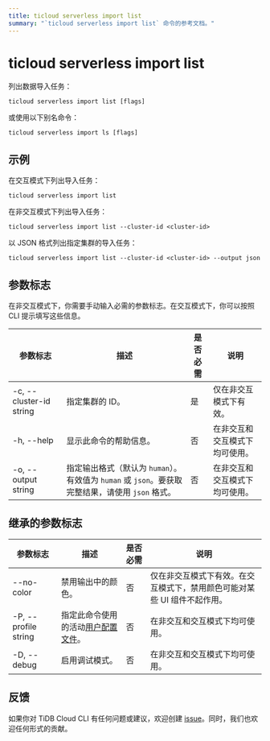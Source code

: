 ```yaml
---
title: ticloud serverless import list
summary: "`ticloud serverless import list` 命令的参考文档。"
---
```


# ticloud serverless import list

列出数据导入任务：

```shell
ticloud serverless import list [flags]
```

或使用以下别名命令：

```shell
ticloud serverless import ls [flags]
```

## 示例

在交互模式下列出导入任务：

```shell
ticloud serverless import list
```

在非交互模式下列出导入任务：

```shell
ticloud serverless import list --cluster-id <cluster-id>
```

以 JSON 格式列出指定集群的导入任务：

```shell
ticloud serverless import list --cluster-id <cluster-id> --output json
```

## 参数标志

在非交互模式下，你需要手动输入必需的参数标志。在交互模式下，你可以按照 CLI 提示填写这些信息。

| 参数标志                 | 描述                                                                                                   | 是否必需 | 说明                                 |
|------------------------|--------------------------------------------------------------------------------------------------------|----------|-------------------------------------|
| -c, --cluster-id string | 指定集群的 ID。                                                                                          | 是       | 仅在非交互模式下有效。                |
| -h, --help             | 显示此命令的帮助信息。                                                                                    | 否       | 在非交互和交互模式下均可使用。         |
| -o, --output string    | 指定输出格式（默认为 `human`）。有效值为 `human` 或 `json`。要获取完整结果，请使用 `json` 格式。          | 否       | 在非交互和交互模式下均可使用。         |

## 继承的参数标志

| 参数标志              | 描述                                                                                    | 是否必需 | 说明                                                                                      |
|----------------------|----------------------------------------------------------------------------------------|----------|-------------------------------------------------------------------------------------------|
| --no-color          | 禁用输出中的颜色。                                                                      | 否       | 仅在非交互模式下有效。在交互模式下，禁用颜色可能对某些 UI 组件不起作用。                      |
| -P, --profile string | 指定此命令使用的活动[用户配置文件](/tidb-cloud/cli-reference.md#user-profile)。          | 否       | 在非交互和交互模式下均可使用。                                                              |
| -D, --debug         | 启用调试模式。                                                                          | 否       | 在非交互和交互模式下均可使用。                                                              |

## 反馈

如果你对 TiDB Cloud CLI 有任何问题或建议，欢迎创建 [issue](https://github.com/tidbcloud/tidbcloud-cli/issues/new/choose)。同时，我们也欢迎任何形式的贡献。
